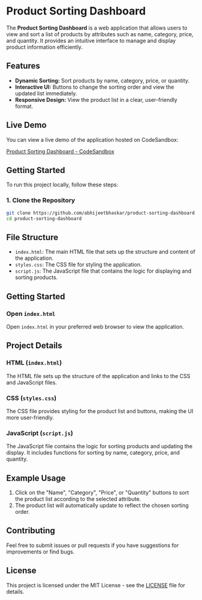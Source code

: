 # Product Sorting Dashboard

The **Product Sorting Dashboard** is a web application that allows users to view and sort a list of products by attributes such as name, category, price, and quantity. It provides an intuitive interface to manage and display product information efficiently.

## Features

- **Dynamic Sorting:** Sort products by name, category, price, or quantity.
- **Interactive UI:** Buttons to change the sorting order and view the updated list immediately.
- **Responsive Design:** View the product list in a clear, user-friendly format.

## Live Demo

You can view a live demo of the application hosted on CodeSandbox:

[Product Sorting Dashboard - CodeSandbox](https://4ttlp7.csb.app/)

## Getting Started

To run this project locally, follow these steps:

### 1. Clone the Repository

```bash
git clone https://github.com/abhijeetbhaskar/product-sorting-dashboard.git
cd product-sorting-dashboard
```

## File Structure

- `index.html`: The main HTML file that sets up the structure and content of the application.
- `styles.css`: The CSS file for styling the application.
- `script.js`: The JavaScript file that contains the logic for displaying and sorting products.

## Getting Started

### Open `index.html`

Open `index.html` in your preferred web browser to view the application.

## Project Details

### HTML (`index.html`)

The HTML file sets up the structure of the application and links to the CSS and JavaScript files.

### CSS (`styles.css`)

The CSS file provides styling for the product list and buttons, making the UI more user-friendly.

### JavaScript (`script.js`)

The JavaScript file contains the logic for sorting products and updating the display. It includes functions for sorting by name, category, price, and quantity.

## Example Usage

1. Click on the "Name", "Category", "Price", or "Quantity" buttons to sort the product list according to the selected attribute.
2. The product list will automatically update to reflect the chosen sorting order.

## Contributing

Feel free to submit issues or pull requests if you have suggestions for improvements or find bugs.

## License

This project is licensed under the MIT License - see the [LICENSE](LICENSE) file for details.
